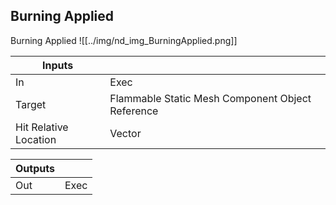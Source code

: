 ## Burning Applied
Burning Applied
![[../img/nd_img_BurningApplied.png]]

|Inputs||
|--|--|
| In | Exec |
| Target | Flammable Static Mesh Component Object Reference |
| Hit Relative Location | Vector |

|Outputs||
|--|--|
| Out | Exec |
